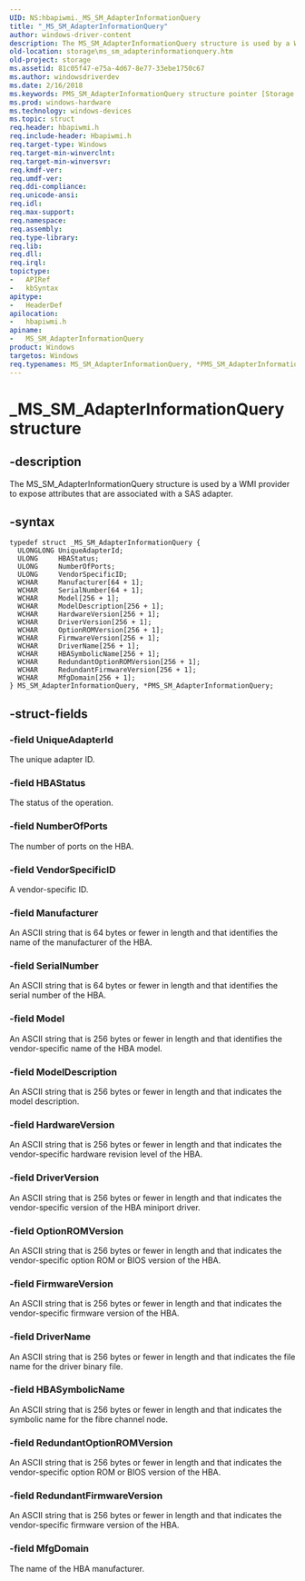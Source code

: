 ```yaml
---
UID: NS:hbapiwmi._MS_SM_AdapterInformationQuery
title: "_MS_SM_AdapterInformationQuery"
author: windows-driver-content
description: The MS_SM_AdapterInformationQuery structure is used by a WMI provider to expose attributes that are associated with a SAS adapter.
old-location: storage\ms_sm_adapterinformationquery.htm
old-project: storage
ms.assetid: 81c05f47-e75a-4d67-8e77-33ebe1750c67
ms.author: windowsdriverdev
ms.date: 2/16/2018
ms.keywords: PMS_SM_AdapterInformationQuery structure pointer [Storage Devices], structs-Fibre_feda1502-e2b9-4392-a3bd-9c10ab0fab52.xml, hbapiwmi/PMS_SM_AdapterInformationQuery, _MS_SM_AdapterInformationQuery, *PMS_SM_AdapterInformationQuery, storage.ms_sm_adapterinformationquery, MS_SM_AdapterInformationQuery, hbapiwmi/MS_SM_AdapterInformationQuery, MS_SM_AdapterInformationQuery structure [Storage Devices], PMS_SM_AdapterInformationQuery
ms.prod: windows-hardware
ms.technology: windows-devices
ms.topic: struct
req.header: hbapiwmi.h
req.include-header: Hbapiwmi.h
req.target-type: Windows
req.target-min-winverclnt: 
req.target-min-winversvr: 
req.kmdf-ver: 
req.umdf-ver: 
req.ddi-compliance: 
req.unicode-ansi: 
req.idl: 
req.max-support: 
req.namespace: 
req.assembly: 
req.type-library: 
req.lib: 
req.dll: 
req.irql: 
topictype:
-	APIRef
-	kbSyntax
apitype:
-	HeaderDef
apilocation:
-	hbapiwmi.h
apiname:
-	MS_SM_AdapterInformationQuery
product: Windows
targetos: Windows
req.typenames: MS_SM_AdapterInformationQuery, *PMS_SM_AdapterInformationQuery
---
```


# _MS_SM_AdapterInformationQuery structure


## -description


The MS_SM_AdapterInformationQuery structure is used by a WMI provider to expose attributes that are associated with a SAS adapter.


## -syntax


````
typedef struct _MS_SM_AdapterInformationQuery {
  ULONGLONG UniqueAdapterId;
  ULONG     HBAStatus;
  ULONG     NumberOfPorts;
  ULONG     VendorSpecificID;
  WCHAR     Manufacturer[64 + 1];
  WCHAR     SerialNumber[64 + 1];
  WCHAR     Model[256 + 1];
  WCHAR     ModelDescription[256 + 1];
  WCHAR     HardwareVersion[256 + 1];
  WCHAR     DriverVersion[256 + 1];
  WCHAR     OptionROMVersion[256 + 1];
  WCHAR     FirmwareVersion[256 + 1];
  WCHAR     DriverName[256 + 1];
  WCHAR     HBASymbolicName[256 + 1];
  WCHAR     RedundantOptionROMVersion[256 + 1];
  WCHAR     RedundantFirmwareVersion[256 + 1];
  WCHAR     MfgDomain[256 + 1];
} MS_SM_AdapterInformationQuery, *PMS_SM_AdapterInformationQuery;
````


## -struct-fields




### -field UniqueAdapterId

The unique adapter ID.


### -field HBAStatus

The status of the operation.


### -field NumberOfPorts

The number of ports on the HBA.


### -field VendorSpecificID

A vendor-specific ID.


### -field Manufacturer

An ASCII string that is 64 bytes or fewer in length and that identifies the name of the manufacturer of the HBA.


### -field SerialNumber

An ASCII string that is 64 bytes or fewer in length and that identifies the serial number of the HBA.


### -field Model

An ASCII string that is 256 bytes or fewer in length and that identifies the vendor-specific name of the HBA model.


### -field ModelDescription

An ASCII string that is 256 bytes or fewer in length and that indicates the model description.


### -field HardwareVersion

An ASCII string that is 256 bytes or fewer in length and that indicates the vendor-specific hardware revision level of the HBA.


### -field DriverVersion

An ASCII string that is 256 bytes or fewer in length and that indicates the vendor-specific version of the HBA miniport driver.


### -field OptionROMVersion

An ASCII string that is 256 bytes or fewer in length and that indicates the vendor-specific option ROM or BIOS version of the HBA.


### -field FirmwareVersion

An ASCII string that is 256 bytes or fewer in length and that indicates the vendor-specific firmware version of the HBA.


### -field DriverName

An ASCII string that is 256 bytes or fewer in length and that indicates the file name for the driver binary file.


### -field HBASymbolicName

An ASCII string that is 256 bytes or fewer in length and that indicates the symbolic name for the fibre channel node.


### -field RedundantOptionROMVersion

An ASCII string that is 256 bytes or fewer in length and that indicates the vendor-specific option ROM or BIOS version of the HBA.


### -field RedundantFirmwareVersion

An ASCII string that is 256 bytes or fewer in length and that indicates the vendor-specific firmware version of the HBA.


### -field MfgDomain

The name of the HBA manufacturer.

